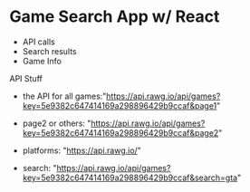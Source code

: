 # Game Search App w/ React
- API calls
- Search results
- Game Info



API Stuff
* the API for all games:"https://api.rawg.io/api/games?key=5e9382c647414169a298896429b9ccaf&page1"

* page2 or others: "https://api.rawg.io/api/games?key=5e9382c647414169a298896429b9ccaf&page2"

* platforms: "https://api.rawg.io/"
* search: "https://api.rawg.io/api/games?key=5e9382c647414169a298896429b9ccaf&search=gta"